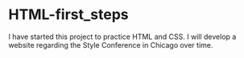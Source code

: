 # HTML-first_steps
I have started this project to practice HTML and CSS. I will develop a website regarding the Style Conference in Chicago over time.
